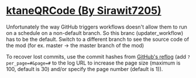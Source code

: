# [ktaneQRCode (By Sirawit7205)](https://github.com/Sirawit7205/ktaneQRCode)

Unfortunately the way GitHub triggers workflows doesn't allow them to run on a schedule on a non-default branch. So this branc (updater_workflow) has to be the default. Switch to a different branch to see the source code of the mod (for ex. master -> the master branch of the mod)

To recover lost commits, use the commit hashes from [GitHub's reflog](https://api.github.com/repos/KtaneModules/ktaneQRCode-Sirawit7205/events) (add `?per_page=#&page=#` to the log URL to increase the page size (maximum is 100, default is 30) and/or specify the page number (default is 1)).

